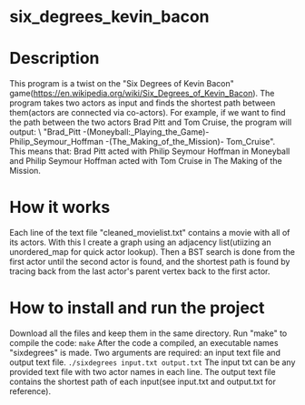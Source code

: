 # six_degrees_kevin_bacon

# Description

This program is a twist on the "Six Degrees of Kevin Bacon" game(https://en.wikipedia.org/wiki/Six_Degrees_of_Kevin_Bacon). The program takes two actors
as input and finds the shortest path between them(actors are connected via co-actors). For example, if we want to find the path between the two actors
Brad Pitt and Tom Cruise, the program will output: \ "Brad_Pitt -(Moneyball:_Playing_the_Game)- Philip_Seymour_Hoffman -(The_Making_of_the_Mission)- Tom_Cruise". \
This means that: Brad Pitt acted with Philip Seymour Hoffman in Moneyball and Philip Seymour Hoffman acted with Tom Cruise in The Making of the Mission.

# How it works

Each line of the text file "cleaned_movielist.txt" contains a movie with all of its actors. With this I create a graph using an adjacency list(utiizing an
unordered_map for quick actor lookup). Then a BST search is done from the first actor until the second actor is found, and the shortest path is found by
tracing back from the last actor's parent vertex back to the first actor.

# How to install and run the project

Download all the files and keep them in the same directory. Run "make" to compile the code:
    ```
    make
    ```
After the code a compiled, an executable names "sixdegrees" is made. Two arguments are required: an input text file and output text file.
    ```
    ./sixdegrees input.txt output.txt
    ```
The input txt can be any provided text file with two actor names in each line. The output text file contains the shortest path of each input(see input.txt
and output.txt for reference).

